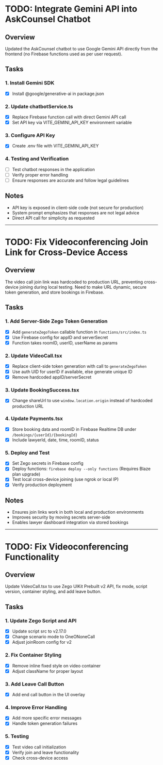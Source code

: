 # TODO: Integrate Gemini API into AskCounsel Chatbot

## Overview
Updated the AskCounsel chatbot to use Google Gemini API directly from the frontend (no Firebase functions used as per user request).

## Tasks

### 1. Install Gemini SDK
- [x] Install @google/generative-ai in package.json

### 2. Update chatbotService.ts
- [x] Replace Firebase function call with direct Gemini API call
- [x] Set API key via VITE_GEMINI_API_KEY environment variable

### 3. Configure API Key
- [x] Create .env file with VITE_GEMINI_API_KEY

### 4. Testing and Verification
- [ ] Test chatbot responses in the application
- [ ] Verify proper error handling
- [ ] Ensure responses are accurate and follow legal guidelines

## Notes
- API key is exposed in client-side code (not secure for production)
- System prompt emphasizes that responses are not legal advice
- Direct API call for simplicity as requested

---

# TODO: Fix Videoconferencing Join Link for Cross-Device Access

## Overview
The video call join link was hardcoded to production URL, preventing cross-device joining during local testing. Need to make URL dynamic, secure token generation, and store bookings in Firebase.

## Tasks

### 1. Add Server-Side Zego Token Generation
- [x] Add `generateZegoToken` callable function in `functions/src/index.ts`
- [x] Use Firebase config for appID and serverSecret
- [x] Function takes roomID, userID, userName as params

### 2. Update VideoCall.tsx
- [x] Replace client-side token generation with call to `generateZegoToken`
- [x] Use auth UID for userID if available, else generate unique ID
- [x] Remove hardcoded appID/serverSecret

### 3. Update BookingSuccess.tsx
- [x] Change shareUrl to use `window.location.origin` instead of hardcoded production URL

### 4. Update Payments.tsx
- [x] Store booking data and roomID in Firebase Realtime DB under `/bookings/{userId}/{bookingId}`
- [x] Include lawyerId, date, time, roomID, status

### 5. Deploy and Test
- [x] Set Zego secrets in Firebase config
- [x] Deploy functions: `firebase deploy --only functions` (Requires Blaze plan upgrade)
- [x] Test local cross-device joining (use ngrok or local IP)
- [x] Verify production deployment

## Notes
- Ensures join links work in both local and production environments
- Improves security by moving secrets server-side
- Enables lawyer dashboard integration via stored bookings

---

# TODO: Fix Videoconferencing Functionality

## Overview
Update VideoCall.tsx to use Zego UIKit Prebuilt v2 API, fix mode, script version, container styling, and add leave button.

## Tasks

### 1. Update Zego Script and API
- [x] Update script src to v2.17.0
- [x] Change scenario mode to OneONoneCall
- [x] Adjust joinRoom config for v2

### 2. Fix Container Styling
- [x] Remove inline fixed style on video container
- [x] Adjust className for proper layout

### 3. Add Leave Call Button
- [x] Add end call button in the UI overlay

### 4. Improve Error Handling
- [x] Add more specific error messages
- [x] Handle token generation failures

### 5. Testing
- [x] Test video call initialization
- [x] Verify join and leave functionality
- [x] Check cross-device access

